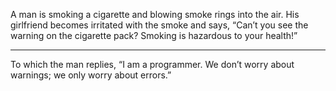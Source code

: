 A man is smoking a cigarette and blowing smoke rings into the air. His girlfriend becomes irritated with the smoke and says, “Can’t you see the warning on the cigarette pack? Smoking is hazardous to your health!”

---

To which the man replies, “I am a programmer. We don’t worry about warnings; we only worry about errors.”
